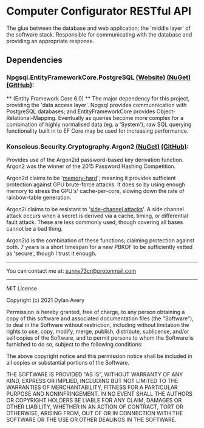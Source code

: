 # Computer Configurator RESTful API

The glue between the database and web application; the 'middle layer' of the software stack.
Responsible for communicating with the database and providing an appropriate response.

## Dependencies

### Npgsql.EntityFrameworkCore.PostgreSQL [(Website)](https://www.npgsql.org/) [(NuGet)](https://www.nuget.org/packages/Npgsql.EntityFrameworkCore.PostgreSQL/7.0.0-preview.6) [(GitHub)](https://github.com/npgsql/efcore.pg):
** (Entity Framework Core 6.0) **
The major dependency for this project, providing the 'data access layer'.
Npgsql provides communnication with PostgreSQL databases; and EntityFrameworkCore provides Object-Relational-Mapping.
Eventually as queries become more complex for a combination of highly normalised data (eg. a 'System');
raw SQL querying functionality built in to EF Core may be used for increasing performance.

### Konscious.Security.Cryptography.Argon2 [(NuGet)](https://www.nuget.org/packages/Konscious.Security.Cryptography.Argon2) [(GitHub)](https://github.com/P-H-C/phc-winner-argon2):
Provides use of the Argon2id password-based key derivation function.
Argon2 was the winner of the 2015 Password Hashing Competition.

Argon2d claims to be '[memory-hard](https://en.wikipedia.org/wiki/Memory-hard_function)'; meaning it provides sufficient protection against GPU brute-force attacks.
It does so by using enough memory to stress the GPU's' cache-per-core, slowing down the rate of rainbow-table generation.

Argon2i claims to be resistant to '[side-channel attacks](https://en.wikipedia.org/wiki/Side-channel_attack)'.
A side channel attack occurs when a secret is derived via a cache, timing, or differential fault attack.
These are less commonly used, though covering all bases cannot be a bad thing.

Argon2id is the combination of these functions; claiming protection against both.
7 years is a short timespan for a new PBKDF to be sufficiently vetted as 'secure', though I trust it enough.

---

You can contact me at: sunny73cr@protonmail.com

---

MIT License

Copyright (c) 2021 Dylan Avery

Permission is hereby granted, free of charge, to any person obtaining a copy
of this software and associated documentation files (the "Software"), to deal
in the Software without restriction, including without limitation the rights
to use, copy, modify, merge, publish, distribute, sublicense, and/or sell
copies of the Software, and to permit persons to whom the Software is
furnished to do so, subject to the following conditions:

The above copyright notice and this permission notice shall be included in all
copies or substantial portions of the Software.

THE SOFTWARE IS PROVIDED "AS IS", WITHOUT WARRANTY OF ANY KIND, EXPRESS OR
IMPLIED, INCLUDING BUT NOT LIMITED TO THE WARRANTIES OF MERCHANTABILITY,
FITNESS FOR A PARTICULAR PURPOSE AND NONINFRINGEMENT. IN NO EVENT SHALL THE
AUTHORS OR COPYRIGHT HOLDERS BE LIABLE FOR ANY CLAIM, DAMAGES OR OTHER
LIABILITY, WHETHER IN AN ACTION OF CONTRACT, TORT OR OTHERWISE, ARISING FROM,
OUT OF OR IN CONNECTION WITH THE SOFTWARE OR THE USE OR OTHER DEALINGS IN THE
SOFTWARE.